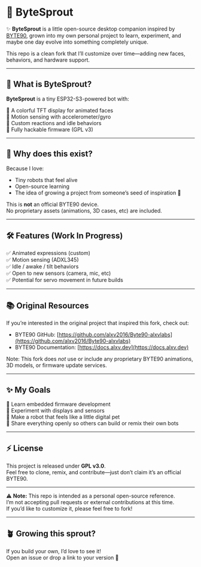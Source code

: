 # 🌱 ByteSprout

✨ **ByteSprout** is a little open-source desktop companion inspired by [BYTE90](https://github.com/alxv2016/Byte90-alxvlabs), grown into my own personal project to learn, experiment, and maybe one day evolve into something completely unique.

This repo is a clean fork that I’ll customize over time—adding new faces, behaviors, and hardware support.

---

## 🚀 What is ByteSprout?

**ByteSprout** is a tiny ESP32-S3-powered bot with:

🌟 A colorful TFT display for animated faces  
🌟 Motion sensing with accelerometer/gyro  
🌟 Custom reactions and idle behaviors  
🌟 Fully hackable firmware (GPL v3)  

---

## 🧠 Why does this exist?

Because I love:
- Tiny robots that feel alive
- Open-source learning
- The idea of growing a project from someone’s seed of inspiration 🌱

This is **not** an official BYTE90 device.  
No proprietary assets (animations, 3D cases, etc) are included.

---

## 🛠️ Features (Work In Progress)

✅ Animated expressions (custom)  
✅ Motion sensing (ADXL345)  
✅ Idle / awake / tilt behaviors  
✅ Open to new sensors (camera, mic, etc)  
✅ Potential for servo movement in future builds  

---

## 📚 Original Resources

If you’re interested in the original project that inspired this fork, check out:

- BYTE90 GitHub: [https://github.com/alxv2016/Byte90-alxvlabs](https://github.com/alxv2016/Byte90-alxvlabs)
- BYTE90 Documentation: [https://docs.alxv.dev](https://docs.alxv.dev)

Note: This fork does *not* use or include any proprietary BYTE90 animations, 3D models, or firmware update services.

---

## ✨ My Goals

🌱 Learn embedded firmware development  
🌱 Experiment with displays and sensors  
🌱 Make a robot that feels like a little digital pet  
🌱 Share everything openly so others can build or remix their own bots

---

## ⚡ License

This project is released under **GPL v3.0**.  
Feel free to clone, remix, and contribute—just don’t claim it’s an official BYTE90.

---

⚠️ **Note:** This repo is intended as a personal open-source reference.  
I’m not accepting pull requests or external contributions at this time.  
If you’d like to customize it, please feel free to fork!

---

## 🪴 Growing this sprout?

If you build your own, I’d love to see it!  
Open an issue or drop a link to your version 🌟

